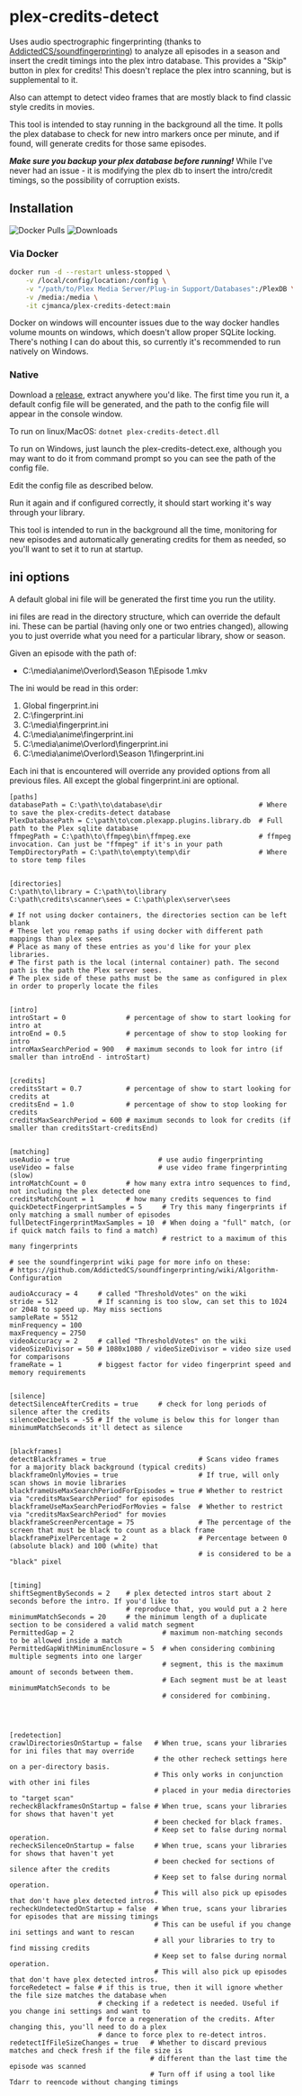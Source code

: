 # plex-credits-detect
Uses audio spectrographic fingerprinting (thanks to [AddictedCS/soundfingerprinting](https://github.com/AddictedCS/soundfingerprinting "AddictedCS/soundfingerprinting")) to analyze all episodes in a season and insert the credit timings into the plex intro database.
This provides a "Skip" button in plex for credits!
This doesn't replace the plex intro scanning, but is supplemental to it.

Also can attempt to detect video frames that are mostly black to find classic style credits in movies.

This tool is intended to stay running in the background all the time. It polls the plex database to check for new intro markers once per minute, and if found, will generate credits for those same episodes.

***Make sure you backup your plex database before running!*** While I've never had an issue - it is modifying the plex db to insert the intro/credit timings, so the possibility of corruption exists.

## Installation
![Docker Pulls][badge-docker-pulls]
![Downloads][badge-downloads]

[badge-docker-pulls]: https://img.shields.io/docker/pulls/cjmanca/plex-credits-detect?style=flat-square
[badge-downloads]: https://img.shields.io/github/downloads/cjmanca/plex-credits-detect/total?style=flat-square

### Via Docker
```bash
docker run -d --restart unless-stopped \
    -v /local/config/location:/config \
    -v "/path/to/Plex Media Server/Plug-in Support/Databases":/PlexDB \
    -v /media:/media \
    -it cjmanca/plex-credits-detect:main
```
Docker on windows will encounter issues due to the way docker handles volume mounts on windows, which doesn't allow proper SQLite locking. There's nothing I can do about this, so currently it's recommended to run natively on Windows.

### Native
Download a [release](https://github.com/cjmanca/plex-credits-detect/releases "Releases"), extract anywhere you'd like. The first time you run it, a default config file will be generated, and the path to the config file will appear in the console window.

To run on linux/MacOS:
```dotnet plex-credits-detect.dll```

To run on Windows, just launch the plex-credits-detect.exe, although you may want to do it from command prompt so you can see the path of the config file.

Edit the config file as described below.

Run it again and if configured correctly, it should start working it's way through your library.

This tool is intended to run in the background all the time, monitoring for new episodes and automatically generating credits for them as needed, so you'll want to set it to run at startup.

## ini options
A default global ini file will be generated the first time you run the utility.

ini files are read in the directory structure, which can override the default ini. These can be partial (having only one or two entries changed), allowing you to just override what you need for a particular library, show or season.

Given an episode with the path of:
- C:\media\anime\Overlord\Season 1\Episode 1.mkv

The ini would be read in this order:
1. Global fingerprint.ini
2. C:\fingerprint.ini
3. C:\media\fingerprint.ini
4. C:\media\anime\fingerprint.ini
5. C:\media\anime\Overlord\fingerprint.ini
6. C:\media\anime\Overlord\Season 1\fingerprint.ini

Each ini that is encountered will override any provided options from all previous files. All except the global fingerprint.ini are optional.

```dosini
[paths]
databasePath = C:\path\to\database\dir                        # Where to save the plex-credits-detect database
PlexDatabasePath = C:\path\to\com.plexapp.plugins.library.db  # Full path to the Plex sqlite database
ffmpegPath = C:\path\to\ffmpeg\bin\ffmpeg.exe                 # ffmpeg invocation. Can just be "ffmpeg" if it's in your path
TempDirectoryPath = C:\path\to\empty\temp\dir                 # Where to store temp files


[directories]
C:\path\to\library = C:\path\to\library
C:\path\credits\scanner\sees = C:\path\plex\server\sees

# If not using docker containers, the directories section can be left blank
# These let you remap paths if using docker with different path mappings than plex sees
# Place as many of these entries as you'd like for your plex libraries. 
# The first path is the local (internal container) path. The second path is the path the Plex server sees.
# The plex side of these paths must be the same as configured in plex in order to properly locate the files


[intro]
introStart = 0               # percentage of show to start looking for intro at
introEnd = 0.5               # percentage of show to stop looking for intro
introMaxSearchPeriod = 900   # maximum seconds to look for intro (if smaller than introEnd - introStart)


[credits]
creditsStart = 0.7           # percentage of show to start looking for credits at
creditsEnd = 1.0             # percentage of show to stop looking for credits
creditsMaxSearchPeriod = 600 # maximum seconds to look for credits (if smaller than creditsStart-creditsEnd)


[matching]
useAudio = true                      # use audio fingerprinting
useVideo = false                     # use video frame fingerprinting (slow)
introMatchCount = 0          # how many extra intro sequences to find, not including the plex detected one
creditsMatchCount = 1        # how many credits sequences to find
quickDetectFingerprintSamples = 5     # Try this many fingerprints if only matching a small number of episodes
fullDetectFingerprintMaxSamples = 10  # When doing a "full" match, (or if quick match fails to find a match)
                                      # restrict to a maximum of this many fingerprints
                                      
# see the soundfingerprint wiki page for more info on these: 
# https://github.com/AddictedCS/soundfingerprinting/wiki/Algorithm-Configuration

audioAccuracy = 4     # called "ThresholdVotes" on the wiki
stride = 512          # If scanning is too slow, can set this to 1024 or 2048 to speed up. May miss sections
sampleRate = 5512
minFrequency = 100
maxFrequency = 2750
videoAccuracy = 2     # called "ThresholdVotes" on the wiki
videoSizeDivisor = 50 # 1080x1080 / videoSizeDivisor = video size used for comparisons
frameRate = 1         # biggest factor for video fingerprint speed and memory requirements


[silence]
detectSilenceAfterCredits = true     # check for long periods of silence after the credits
silenceDecibels = -55 # If the volume is below this for longer than minimumMatchSeconds it'll detect as silence


[blackframes]
detectBlackframes = true                       # Scans video frames for a majority black background (typical credits)
blackframeOnlyMovies = true                    # If true, will only scan shows in movie libraries
blackframeUseMaxSearchPeriodForEpisodes = true # Whether to restrict via "creditsMaxSearchPeriod" for episodes
blackframeUseMaxSearchPeriodForMovies = false  # Whether to restrict via "creditsMaxSearchPeriod" for movies
blackframeScreenPercentage = 75                # The percentage of the screen that must be black to count as a black frame
blackframePixelPercentage = 2                  # Percentage between 0 (absolute black) and 100 (white) that
                                               # is considered to be a "black" pixel


[timing]
shiftSegmentBySeconds = 2    # plex detected intros start about 2 seconds before the intro. If you'd like to  
                             # reproduce that, you would put a 2 here
minimumMatchSeconds = 20     # the minimum length of a duplicate section to be considered a valid match segment
PermittedGap = 2                      # maximum non-matching seconds to be allowed inside a match
PermittedGapWithMinimumEnclosure = 5  # when considering combining multiple segments into one larger 
                                      # segment, this is the maximum amount of seconds between them. 
                                      # Each segment must be at least minimumMatchSeconds to be 
                                      # considered for combining.




[redetection]
crawlDirectoriesOnStartup = false   # When true, scans your libraries for ini files that may override
                                    # the other recheck settings here on a per-directory basis.
                                    # This only works in conjunction with other ini files
                                    # placed in your media directories to "target scan"
recheckBlackframesOnStartup = false # When true, scans your libraries for shows that haven't yet
                                    # been checked for black frames.
                                    # Keep set to false during normal operation.
recheckSilenceOnStartup = false     # When true, scans your libraries for shows that haven't yet
                                    # been checked for sections of silence after the credits
                                    # Keep set to false during normal operation.
                                    # This will also pick up episodes that don't have plex detected intros.
recheckUndetectedOnStartup = false  # When true, scans your libraries for episodes that are missing timings
                                    # This can be useful if you change ini settings and want to rescan
                                    # all your libraries to try to find missing credits
                                    # Keep set to false during normal operation.
                                    # This will also pick up episodes that don't have plex detected intros.
forceRedetect = false # if this is true, then it will ignore whether the file size matches the database when  
                      # checking if a redetect is needed. Useful if you change ini settings and want to   
                      # force a regeneration of the credits. After changing this, you'll need to do a plex 
                      # dance to force plex to re-detect intros.
redetectIfFileSizeChanges = true   # Whether to discard previous matches and check fresh if the file size is
                                   # different than the last time the episode was scanned
                                   # Turn off if using a tool like Tdarr to reencode without changing timings

```



